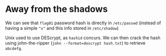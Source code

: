 # Away from the shadows

We can see that `flag01` password hash is directly in `/etc/passwd` (instead of having a simple `"x"` and this info stored in `/etc/shadow`)

Unix used to use DEScrypt, as `hashid` concurs. We can then crack the hash using john-the-ripper (`john --format=descrypt hash.txt`) to retrieve `abcdefg`.
